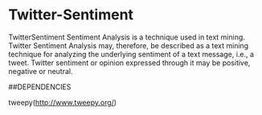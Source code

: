 # Twitter-Sentiment 
TwitterSentiment
Sentiment Analysis is a technique used in text mining. Twitter Sentiment Analysis may, therefore, be described as a text mining technique for analyzing the underlying sentiment of a text message, i.e., a tweet. Twitter sentiment or opinion expressed through it may be positive, negative or neutral.

##DEPENDENCIES

tweepy(http://www.tweepy.org/)
